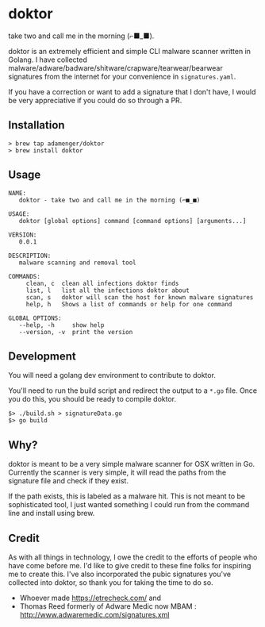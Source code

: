 # doktor

take two and call me in the morning (⌐■_■).

doktor is an extremely efficient and simple CLI malware scanner written in Golang. I have collected malware/adware/badware/shitware/crapware/tearwear/bearwear signatures from the internet for your convenience in `signatures.yaml`. 

If you have a correction or want to add a signature that I don't have, I would be very appreciative if you could do so through a PR.

## Installation 
```
> brew tap adamenger/doktor
> brew install doktor
```

## Usage
```
NAME:
   doktor - take two and call me in the morning (⌐■_■)

USAGE:
   doktor [global options] command [command options] [arguments...]

VERSION:
   0.0.1

DESCRIPTION:
   malware scanning and removal tool

COMMANDS:
     clean, c  clean all infections doktor finds
     list, l   list all the infections doktor about
     scan, s   doktor will scan the host for known malware signatures
     help, h   Shows a list of commands or help for one command

GLOBAL OPTIONS:
   --help, -h     show help
   --version, -v  print the version
```

## Development

You will need a golang dev environment to contribute to doktor.

You'll need to run the build script and redirect the output to a `*.go` file. Once you do this, you should be ready to compile doktor.

```
$> ./build.sh > signatureData.go
$> go build
```


## Why?

doktor is meant to be a very simple malware scanner for OSX written in Go. Currently the scanner is very simple, it will read the paths from the signature file and check if they exist.

If the path exists, this is labeled as a malware hit. This is not meant to be sophisticated tool, I just wanted something I could run from the command line and install using brew.

## Credit
As with all things in technology, I owe the credit to the efforts of people who have come before me. I'd like to give credit to these fine folks for inspiring me to create this. I've also incorporated the pubic signatures you've collected into doktor, so thank you for taking the time to do so.

* Whoever made https://etrecheck.com/ and
* Thomas Reed formerly of Adware Medic now MBAM : http://www.adwaremedic.com/signatures.xml
